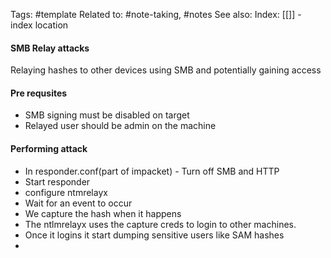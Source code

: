 Tags: #template 
Related to: #note-taking, #notes
See also: 
Index: [[]] - index location 

#### SMB Relay attacks

Relaying hashes to other devices using SMB and potentially gaining access

#### Pre requsites
- SMB signing must  be disabled on target
- Relayed user should be admin on the machine

#### Performing attack

- In responder.conf(part of impacket) - Turn off SMB and HTTP 
- Start responder
- configure ntmrelayx
- Wait for an event to occur
- We capture the hash when it happens
-  The ntlmrelayx uses the capture creds to login to other machines.
- Once it logins it start dumping sensitive users like  SAM hashes
- 

